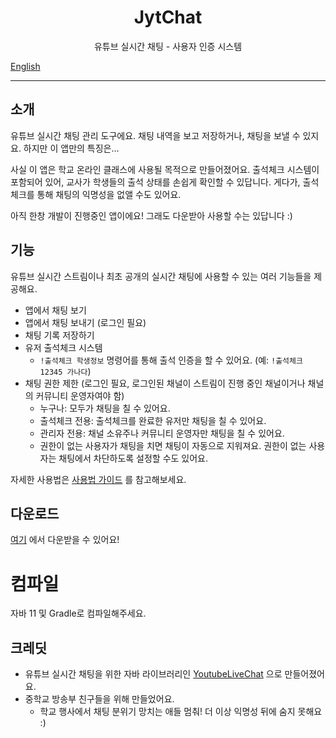 <h1 align="center">JytChat</h1>
<p align="center">유튜브 실시간 채팅 - 사용자 인증 시스템</p>

[English](README.md)

---
## 소개
유튜브 실시간 채팅 관리 도구에요. 채팅 내역을 보고 저장하거나, 채팅을 보낼 수 있지요. 하지만 이 앱만의 특징은...

사실 이 앱은 학교 온라인 클래스에 사용될 목적으로 만들어졌어요. 출석체크 시스템이 포함되어 있어, 교사가 학생들의 출석 상태를 손쉽게 확인할 수 있답니다. 게다가, 출석체크를 통해 채팅의 익명성을 없앨 수도 있어요.

아직 한창 개발이 진행중인 앱이에요! 그래도 다운받아 사용할 수는 있답니다 :)

## 기능
유튜브 실시간 스트림이나 최초 공개의 실시간 채팅에 사용할 수 있는 여러 기능들을 제공해요.
* 앱에서 채팅 보기
* 앱에서 채팅 보내기 (로그인 필요)
* 채팅 기록 저장하기
* 유저 출석체크 시스템
    * `!출석체크 학생정보` 명령어를 통해 출석 인증을 할 수 있어요. (예: `!출석체크 12345 가나다`)
* 채팅 권한 제한 (로그인 필요, 로그인된 채널이 스트림이 진행 중인 채널이거나 채널의 커뮤니티 운영자여야 함)
    * 누구나: 모두가 채팅을 칠 수 있어요.
    * 출석체크 전용: 출석체크를 완료한 유저만 채팅을 칠 수 있어요.
    * 관리자 전용: 채널 소유주나 커뮤니티 운영자만 채팅을 칠 수 있어요.
    * 권한이 없는 사용자가 채팅을 치면 채팅이 자동으로 지워져요. 권한이 없는 사용자는 채팅에서 차단하도록 설정할 수도 있어요.

자세한 사용법은 [사용법 가이드](https://github.com/HURDOO/jytchat/blob/master/wiki/사용법.md) 를 참고해보세요.

## 다운로드
[여기](https://github.com/HURDOO/jytchat/releases) 에서 다운받을 수 있어요!

# 컴파일
자바 11 및 Gradle로 컴파일해주세요.

## 크레딧
* 유튜브 실시간 채팅을 위한 자바 라이브러리인 [YoutubeLiveChat](https://github.com/HURDOO/YouTubeLiveChat) 으로 만들어졌어요.
* 중학교 방송부 친구들을 위해 만들었어요.
  * 학교 행사에서 채팅 분위기 망치는 애들 멈춰! 더 이상 익명성 뒤에 숨지 못해요 :)
